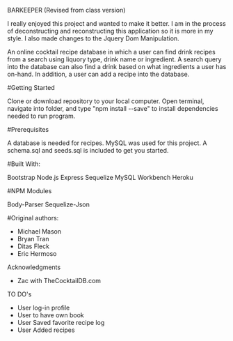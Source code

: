 BARKEEPER (Revised from class version)

I really enjoyed this project and wanted to make it better.  I am in the process of deconstructing and reconstructing this application so it is more in my style.  I also made changes to the Jquery Dom Manipulation.



An online cocktail recipe database in which a user can find drink recipes from a search using liquory type, drink name or ingredient.
A search query into the database can also find a drink based on what ingredients a user has on-hand.  In addition, a user can add a recipe into the database.

#Getting Started

Clone or download repository to your local computer.  Open terminal, navigate into folder, and type  "npm install --save" to install dependencies needed to run program.

#Prerequisites

A database is needed for recipes.  MySQL was used for this project.
A schema.sql and seeds.sql is included to get you started.


#Built With:

Bootstrap
Node.js
Express
Sequelize
MySQL Workbench
Heroku

#NPM Modules

Body-Parser
Sequelize-Json

#Original authors:
- Michael Mason
- Bryan Tran
- Ditas Fleck  
- Eric Hermoso


Acknowledgments
- Zac with TheCocktailDB.com


TO DO's
- User log-in profile
- User to have own book
- User Saved favorite recipe log
- User Added recipes



